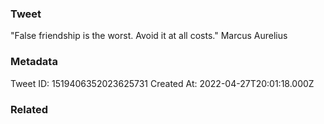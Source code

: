 ### Tweet
"False friendship is the worst. Avoid it at all costs." Marcus Aurelius

### Metadata
Tweet ID: 1519406352023625731
Created At: 2022-04-27T20:01:18.000Z

### Related

